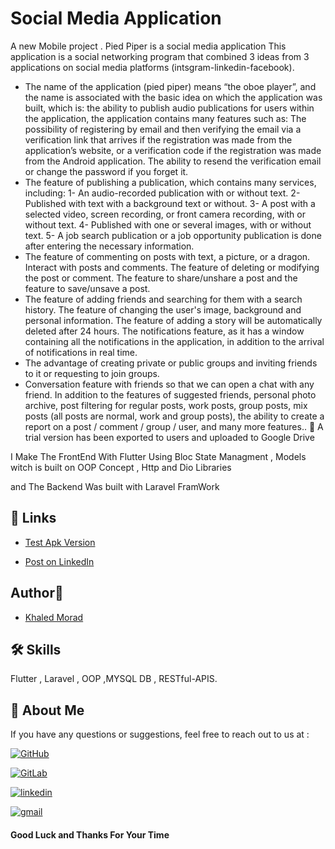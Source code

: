 
# Social Media Application

A new Mobile project . Pied Piper is a social media application
 This application is a social networking program that combined 3 ideas from 3 applications on social media platforms (intsgram-linkedin-facebook).
  - The name of the application (pied piper) means “the oboe player”, and the name is associated with the basic idea on which the application was built, which is: the ability to publish audio publications for users within the application, the application contains many features such as:
 The possibility of registering by email and then verifying the email via a verification link that arrives if the registration was made from the application’s website, or a verification code if the registration was made from the Android application.
 The ability to resend the verification email or change the password if you forget it.
 - The feature of publishing a publication, which contains many services, including:
 1- An audio-recorded publication with or without text.
 2- Published with text with a background text or without.
 3- A post with a selected video, screen recording, or front camera recording, with or without text.
 4- Published with one or several images, with or without text.
 5- A job search publication or a job opportunity publication is done after entering the necessary information.
 - The feature of commenting on posts with text, a picture, or a dragon.
 Interact with posts and comments.
 The feature of deleting or modifying the post or comment.
 The feature to share/unshare a post and the feature to save/unsave a post.
 - The feature of adding friends and searching for them with a search history.
 The feature of changing the user's image, background and personal information.
 The feature of adding a story will be automatically deleted after 24 hours.
 The notifications feature, as it has a window containing all the notifications in the application, in addition to the arrival of notifications in real time.
 - The advantage of creating private or public groups and inviting friends to it or requesting to join groups.
 - Conversation feature with friends so that we can open a chat with any friend.
 In addition to the features of suggested friends, personal photo archive, post filtering for regular posts, work posts, group posts, mix posts (all posts are normal, work and group posts), the ability to create a report on a post / comment / group / user, and many more features.. 💚
 A trial version has been exported to users and uploaded to Google Drive

I Make The FrontEnd With Flutter 
Using Bloc State Managment , Models witch is built on OOP Concept , Http and Dio Libraries 

and The Backend Was built with Laravel FramWork

## 🔗 Links

- [Test Apk Version](https://mega.nz/folder/z7hkxYTT#hjx28t96JK8gRV5TEOO5aQ)

- [Post on LinkedIn](https://drive.google.com/file/d/11Og7qkM-IKDoNNwlnMs1p_kQ93RlWn_Y/view?usp=sharing)

## Author🚀

- [Khaled Morad](https://www.linkedin.com/in/khaledmorad)


## 🛠 Skills
Flutter , Laravel , OOP  ,MYSQL DB , RESTful-APIS.


## 🔗 About Me 
If you have any questions or suggestions, feel free to reach out to us at :


[![GitHub](https://img.shields.io/badge/GitHub-333?style=for-the-badge&logo=github&logoColor=white)](https://github.com/khaledmrad2)

[![GitLab](https://img.shields.io/badge/-Gitlab-orange?logo=gitlab&logoColor=white&style=for-the-badge)](https://gitlab.com/khaledmorad)

[![linkedin](https://img.shields.io/badge/linkedin-0A66C2?style=for-the-badge&logo=linkedin&logoColor=white)](https://www.linkedin.com/in/khaledmorad)

[![gmail](https://img.shields.io/badge/Gmail-D14836?style=for-the-badge&logo=gmail&logoColor=white)](mailto:khaled.morad.br@gmail.com)

#### Good Luck and Thanks For Your Time

